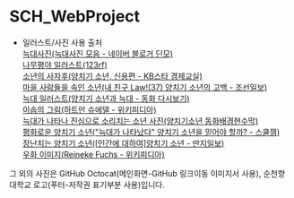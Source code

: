 # SCH_WebProject
- 일러스트/사진 사용 출처<br>
[늑대사진(늑대사진 모음 - 네이버 블로거 딘모)](https://blog.naver.com/PostView.naver?isHttpsRedirect=true&blogId=kisstime_mo&logNo=50189795784)<br>
[나무평야 일러스트(123rf)](https://kr.123rf.com/photo_40079463_%ED%8F%89%EC%95%BC%EC%99%80-%EB%82%98%EB%AC%B4.html)<br>
[소년의 사자후(양치기 소년, 신용편 - KB스타 경제교실)](http://www.kbstarschool.or.kr/read/elementary/read05.asp)<br>
[마을 사람들을 속인 소년(내 친구 Law!(37) 양치기 소년의 고백 - 조선일보)](http://kid.chosun.com/site/data/html_dir/2014/12/03/2014120302990.html)<br>
[늑대 일러스트(양치기 소년과 늑대 - 동화 다시보기)](https://june.meson.kr/2012/06/shepherd-boy-and-wolf-fairy-tales-in.html)<br>
[이솝의 그림(하트만 슈에델 - 위키피디아)](https://ko.wikipedia.org/wiki/%EC%9D%B4%EC%86%9D_%EC%9A%B0%ED%99%94#/media/%ED%8C%8C%EC%9D%BC:Aesopnurembergchronicle.jpg)<br>
[늑대가 나타나 진심으로 소리치는 소년 사진(양치기소년 동화배경현수막)](https://m.chingchanmall.com/product/%EC%96%91%EC%B9%98%EA%B8%B0%EC%86%8C%EB%85%84%EB%8F%99%ED%99%94%EB%B0%B0%EA%B2%BD%ED%98%84%EC%88%98%EB%A7%89-308/140340/)<br>
[평화로운 양치기 소년("늑대가 나타났다" 양치기 소년을 믿어야 할까? - 스쿨잼)](https://blog.naver.com/PostView.naver?isHttpsRedirect=true&blogId=naverschool&logNo=221091489872)<br>
[장난치는 양치기 소년([인간에 대하여]양치기 소년 - 딴지일보)](http://www.ddanzi.com/ddanziNews/105060092)<br>
[우화 이미지(Reineke Fuchs - 위키피디아)](https://ko.wikipedia.org/wiki/%EC%9A%B0%ED%99%94#/media/%ED%8C%8C%EC%9D%BC:Reineke_Fuchs.jpg)

그 외의 사진은 GitHub Octocat(메인화면-GitHub 링크이동 이미지서 사용), 순천향대학교 로고(푸터-저작권 표기부분 사용)입니다.
